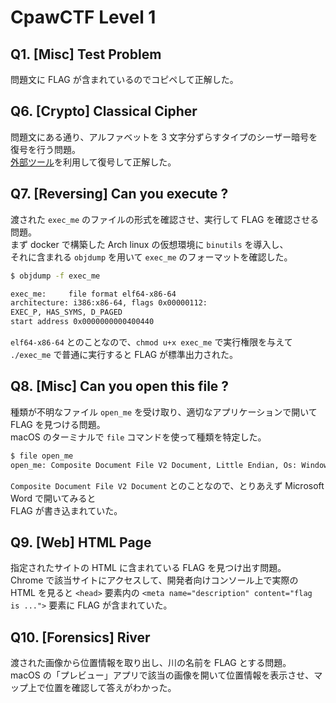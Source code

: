 # CpawCTF Level 1

## Q1. [Misc] Test Problem

問題文に FLAG が含まれているのでコピペして正解した。

## Q6. [Crypto] Classical Cipher

問題文にある通り、アルファベットを 3 文字分ずらすタイプのシーザー暗号を復号を行う問題。  
[外部ツール](http://ango.satoru.net/?n=3&_n=&e=seesaa&tseesaa=fsdz%7BFdhvdu_flskhu_lv_fodvvlfdo_flskhu%7D)を利用して復号して正解した。

## Q7. [Reversing] Can you execute ?

渡された ``exec_me`` のファイルの形式を確認させ、実行して FLAG を確認させる問題。  
まず docker で構築した Arch linux の仮想環境に ``binutils`` を導入し、  
それに含まれる ``objdump`` を用いて ``exec_me`` のフォーマットを確認した。

```bash
$ objdump -f exec_me

exec_me:     file format elf64-x86-64
architecture: i386:x86-64, flags 0x00000112:
EXEC_P, HAS_SYMS, D_PAGED
start address 0x0000000000400440
```

``elf64-x86-64`` とのことなので、``chmod u+x exec_me`` で実行権限を与えて  
``./exec_me`` で普通に実行すると FLAG が標準出力された。

## Q8. [Misc] Can you open this file ?

種類が不明なファイル ``open_me`` を受け取り、適切なアプリケーションで開いて FLAG を見つける問題。  
macOS のターミナルで ``file`` コマンドを使って種類を特定した。

```bash
$ file open_me
open_me: Composite Document File V2 Document, Little Endian, Os: Windows, Version 10.0, Code page: 932, Author: �v��, Template: Normal.dotm, Last Saved By: �v��, Revision Number: 1, Name of Creating Application: Microsoft Office Word, Total Editing Time: 28:00, Create Time/Date: Mon Oct 12 04:27:00 2015, Last Saved Time/Date: Mon Oct 12 04:55:00 2015, Number of Pages: 1, Number of Words: 3, Number of Characters: 23, Security: 0
```

``Composite Document File V2 Document`` とのことなので、とりあえず Microsoft Word で開いてみると  
FLAG が書き込まれていた。

## Q9. [Web] HTML Page

指定されたサイトの HTML に含まれている FLAG を見つけ出す問題。  
Chrome で該当サイトにアクセスして、開発者向けコンソール上で実際の HTML を見ると ``<head>`` 要素内の ``<meta name="description" content="flag is ...">`` 要素に FLAG が含まれていた。

## Q10. [Forensics] River

渡された画像から位置情報を取り出し、川の名前を FLAG とする問題。  
macOS の「プレビュー」アプリで該当の画像を開いて位置情報を表示させ、マップ上で位置を確認して答えがわかった。
